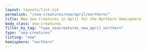 ```yaml
---
layout: layouts/list.njk
permalink: "/sea-creatures/new/april/northern/"
title: New Sea Creatures in April for the Northern Hemisphere
body_class: sea-creatures
filter_by_tag: "type_seacreatures_new_april_northern"
type: "sea-creatures"
listing: "new"
hemisphere: "northern"
---
```

